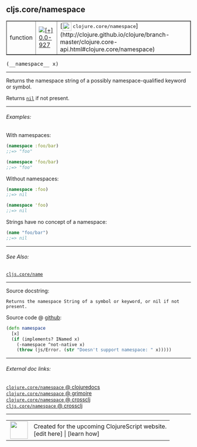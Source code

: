 ## cljs.core/namespace



 <table border="1">
<tr>
<td>function</td>
<td><a href="https://github.com/cljsinfo/cljs-api-docs/tree/0.0-927"><img valign="middle" alt="[+] 0.0-927" title="Added in 0.0-927" src="https://img.shields.io/badge/+-0.0--927-lightgrey.svg"></a> </td>
<td>
[<img height="24px" valign="middle" src="http://i.imgur.com/1GjPKvB.png"> <samp>clojure.core/namespace</samp>](http://clojure.github.io/clojure/branch-master/clojure.core-api.html#clojure.core/namespace)
</td>
</tr>
</table>


 <samp>
(__namespace__ x)<br>
</samp>

---

Returns the namespace string of a possibly namespace-qualified keyword or symbol.

Returns [`nil`](syntax_nil.md) if not present.

---

###### Examples:

With namespaces:

```clj
(namespace :foo/bar)
;;=> "foo"

(namespace 'foo/bar)
;;=> "foo"
```

Without namespaces:

```clj
(namespace :foo)
;;=> nil

(namespace 'foo)
;;=> nil
```

Strings have no concept of a namespace:

```clj
(name "foo/bar")
;;=> nil
```

---

###### See Also:

[`cljs.core/name`](cljs.core_name.md)<br>

---


Source docstring:

```
Returns the namespace String of a symbol or keyword, or nil if not present.
```


Source code @ [github](https://github.com/clojure/clojurescript/blob/r2644/src/cljs/cljs/core.cljs#L2456-L2461):

```clj
(defn namespace
  [x]
  (if (implements? INamed x)
    (-namespace ^not-native x)
    (throw (js/Error. (str "Doesn't support namespace: " x)))))
```

<!--
Repo - tag - source tree - lines:

 <pre>
clojurescript @ r2644
└── src
    └── cljs
        └── cljs
            └── <ins>[core.cljs:2456-2461](https://github.com/clojure/clojurescript/blob/r2644/src/cljs/cljs/core.cljs#L2456-L2461)</ins>
</pre>

-->

---



###### External doc links:

[`clojure.core/namespace` @ clojuredocs](http://clojuredocs.org/clojure.core/namespace)<br>
[`clojure.core/namespace` @ grimoire](http://conj.io/store/v1/org.clojure/clojure/1.7.0-beta3/clj/clojure.core/namespace/)<br>
[`clojure.core/namespace` @ crossclj](http://crossclj.info/fun/clojure.core/namespace.html)<br>
[`cljs.core/namespace` @ crossclj](http://crossclj.info/fun/cljs.core.cljs/namespace.html)<br>

---

 <table>
<tr><td>
<img valign="middle" align="right" width="48px" src="http://i.imgur.com/Hi20huC.png">
</td><td>
Created for the upcoming ClojureScript website.<br>
[edit here] | [learn how]
</td></tr></table>

[edit here]:https://github.com/cljsinfo/cljs-api-docs/blob/master/cljsdoc/cljs.core_namespace.cljsdoc
[learn how]:https://github.com/cljsinfo/cljs-api-docs/wiki/cljsdoc-files

<!--

This information was too distracting to show to readers, but I'll leave it
commented here since it is helpful to:

- pretty-print the data used to generate this document
- and show how to retrieve that data



The API data for this symbol:

```clj
{:description "Returns the namespace string of a possibly namespace-qualified keyword or symbol.\n\nReturns [syntax/nil] if not present.",
 :ns "cljs.core",
 :name "namespace",
 :signature ["[x]"],
 :history [["+" "0.0-927"]],
 :type "function",
 :related ["cljs.core/name"],
 :full-name-encode "cljs.core_namespace",
 :source {:code "(defn namespace\n  [x]\n  (if (implements? INamed x)\n    (-namespace ^not-native x)\n    (throw (js/Error. (str \"Doesn't support namespace: \" x)))))",
          :title "Source code",
          :repo "clojurescript",
          :tag "r2644",
          :filename "src/cljs/cljs/core.cljs",
          :lines [2456 2461]},
 :examples [{:id "5bd3b4",
             :content "With namespaces:\n\n```clj\n(namespace :foo/bar)\n;;=> \"foo\"\n\n(namespace 'foo/bar)\n;;=> \"foo\"\n```\n\nWithout namespaces:\n\n```clj\n(namespace :foo)\n;;=> nil\n\n(namespace 'foo)\n;;=> nil\n```\n\nStrings have no concept of a namespace:\n\n```clj\n(name \"foo/bar\")\n;;=> nil\n```"}],
 :full-name "cljs.core/namespace",
 :clj-symbol "clojure.core/namespace",
 :docstring "Returns the namespace String of a symbol or keyword, or nil if not present."}

```

Retrieve the API data for this symbol:

```clj
;; from Clojure REPL
(require '[clojure.edn :as edn])
(-> (slurp "https://raw.githubusercontent.com/cljsinfo/cljs-api-docs/catalog/cljs-api.edn")
    (edn/read-string)
    (get-in [:symbols "cljs.core/namespace"]))
```

-->

